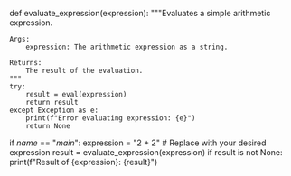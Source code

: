 def evaluate_expression(expression):
    """Evaluates a simple arithmetic expression.

    Args:
        expression: The arithmetic expression as a string.

    Returns:
        The result of the evaluation.
    """
    try:
        result = eval(expression)
        return result
    except Exception as e:
        print(f"Error evaluating expression: {e}")
        return None

if _name_ == "_main_":
    expression = "2 + 2"  # Replace with your desired expression
    result = evaluate_expression(expression)
    if result is not None:
        print(f"Result of {expression}: {result}")
